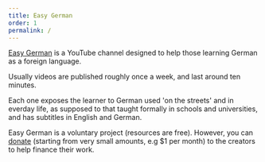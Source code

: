 ```yaml
---
title: Easy German
order: 1
permalink: /
---
```


[Easy German]("http://easygerman.org/") is a YouTube channel designed to help those learning German as a foreign language. 

Usually videos are published roughly once a week, and last around ten minutes.

Each one exposes the learner to German used 'on the streets' and in everday life, as supposed to that taught formally in schools and universities, and has subtitles in English and German.

Easy German is a voluntary project (resources are free). However, you can [donate]("https://www.patreon.com/easygerman") (starting from very small amounts, e.g $1 per month) to the creators to help finance their work.
